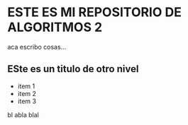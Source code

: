 # ESTE ES MI REPOSITORIO DE ALGORITMOS 2
aca escribo cosas...

## ESte es un titulo de otro nivel

* item 1
* item 2
* item 3

bl abla blal 
